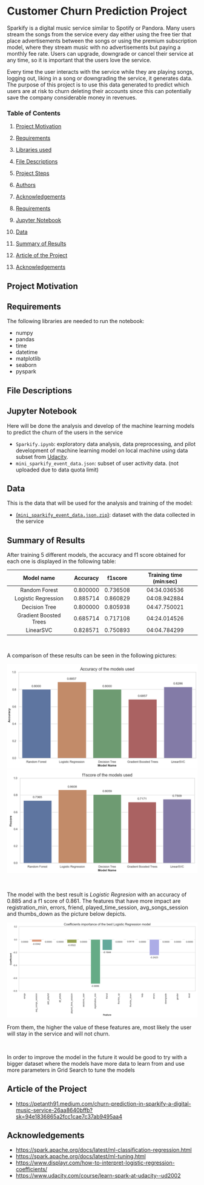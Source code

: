 # Customer Churn Prediction Project

Sparkify is a digital music service similar to Spotify or Pandora. Many users stream the songs from the
service every day either using the free tier that place advertisements between the songs or using the premium
subscription model, where they stream music with no advertisements but paying a monthly fee rate. Users can upgrade,
downgrade or cancel their service at any time, so it is important that the users love the service.

Every time the user interacts with the service while they are playing songs, logging out, liking in a song or
downgrading the service, it generates data. The purpose of this project is to use this data generated to predict
which users are at risk to churn deleting their accounts since this can potentially save the company considerable
money in revenues.


### Table of Contents  
1. [Project Motivation](#project-motivation)
2. [Requirements](#requirements)
3. [Libraries used](#libraries)
4. [File Descriptions](#file-descriptions)
4. [Project Steps](#project-steps)
5. [Authors](#authors)
6. [Acknowledgements](#acknowledgements)


1. <a href = "#Requirements" > Requirements </a>
2. <a href = "#Jupyter-Notebook"> Jupyter Notebook </a>
3. <a href = "#Data" > Data </a>
4. <a href = "#Summary-of-Results" > Summary of Results </a>
5. <a href = "#Article-of-the-Project" > Article of the Project </a>
6. <a href = "#Acknowledgements" > Acknowledgements </a>

## Project Motivation <a name="project-motivation"></a>

## Requirements <a name="requirements"></a>
The following libraries are needed to run the notebook:
+ numpy
+ pandas
+ time
+ datetime
+ matplotlib
+ seaborn
+ pyspark


## File Descriptions <a name="file-descriptions"></a>

## Jupyter Notebook
Here will be done the analysis and develop of the machine learning models to predict the churn
of the users in the service

- `Sparkify.ipynb`: exploratory data analysis, data preprocessing, and pilot development of machine learning model on local machine using data subset from [Udacity]().
- `mini_sparkify_event_data.json`: subset of user activity data. (not uploaded due to data quota limit)


## Data
This is the data that will be used for the analysis and training of the model:

+ [(```mini_sparkify_event_data.json.zip```)](mini_sparkify_event_data.json.zip): dataset with the data collected in
the service

## Summary of Results

After training 5 different models, the accuracy and f1 score obtained for each one is displayed in the following
table:

| Model name | Accuracy | f1score | Training time (min:sec)|
| :---: | :---: | :---: | :---: |
| Random Forest | 0.800000 | 0.736508 | 04:34.036536|
| Logistic Regression | 0.885714 | 0.860829 | 04:08.942884 |
| Decision Tree | 0.800000 | 0.805938 | 04:47.750021 |
| Gradient Boosted Trees | 0.685714 | 0.717108 | 04:24.014526|
| LinearSVC | 0.828571 | 0.750893 | 04:04.784299 |

<br />

A comparison of these results can be seen in the following pictures:

![Accuracy](https://github.com/pedflotor/Sparkify-Churn-Prediction/blob/master/images/Accuracy.png)
![f1score](https://github.com/pedflotor/Sparkify-Churn-Prediction/blob/master/images/f1score.png)

<br />

The model with the best result is *Logistic Regresion* with an accuracy of 0.885 and a f1 score of 0.861. The features
that have more impact are registration_min, errors, friend, played_time_session, avg_songs_session and thumbs_down as
the picture below depicts.

![coeff](https://github.com/pedflotor/Sparkify-Churn-Prediction/blob/master/images/coeff.png)

From them, the higher the value of these features are, most likely the user will stay in the service and will not churn.

<br />

In order to improve the model in the future it would be good to try with a bigger dataset where the models have more
data to learn from and use more parameters in Grid Search to tune the models


## Article of the Project
+ https://petanth91.medium.com/churn-prediction-in-sparkify-a-digital-music-service-26aa8640bffb?sk=94e1836865a2fcc1cae7c37ab9495aa4

## Acknowledgements
+ https://spark.apache.org/docs/latest/ml-classification-regression.html
+ https://spark.apache.org/docs/latest/ml-tuning.html  
+ https://www.displayr.com/how-to-interpret-logistic-regression-coefficients/
+ https://www.udacity.com/course/learn-spark-at-udacity--ud2002
